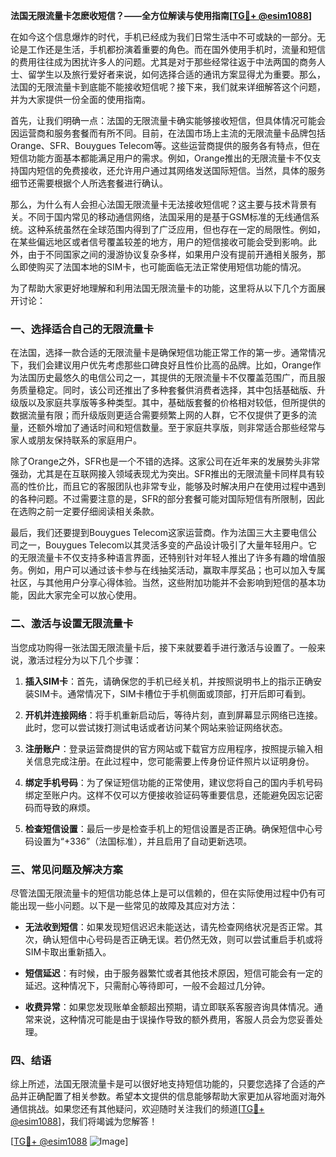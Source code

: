 **法国无限流量卡怎麽收短信？——全方位解读与使用指南[[TG💪+ @esim1088](https://t.me/s/esim1088)]**

在如今这个信息爆炸的时代，手机已经成为我们日常生活中不可或缺的一部分。无论是工作还是生活，手机都扮演着重要的角色。而在国外使用手机时，流量和短信的费用往往成为困扰许多人的问题。尤其是对于那些经常往返于中法两国的商务人士、留学生以及旅行爱好者来说，如何选择合适的通讯方案显得尤为重要。那么，法国的无限流量卡到底能不能接收短信呢？接下来，我们就来详细解答这个问题，并为大家提供一份全面的使用指南。

首先，让我们明确一点：法国的无限流量卡确实能够接收短信，但具体情况可能会因运营商和服务套餐而有所不同。目前，在法国市场上主流的无限流量卡品牌包括Orange、SFR、Bouygues Telecom等。这些运营商提供的服务各有特点，但在短信功能方面基本都能满足用户的需求。例如，Orange推出的无限流量卡不仅支持国内短信的免费接收，还允许用户通过其网络发送国际短信。当然，具体的服务细节还需要根据个人所选套餐进行确认。

那么，为什么有人会担心法国无限流量卡无法接收短信呢？这主要与技术背景有关。不同于国内常见的移动通信网络，法国采用的是基于GSM标准的无线通信系统。这种系统虽然在全球范围内得到了广泛应用，但也存在一定的局限性。例如，在某些偏远地区或者信号覆盖较差的地方，用户的短信接收可能会受到影响。此外，由于不同国家之间的漫游协议复杂多样，如果用户没有提前开通相关服务，那么即使购买了法国本地的SIM卡，也可能面临无法正常使用短信功能的情况。

为了帮助大家更好地理解和利用法国无限流量卡的功能，这里将从以下几个方面展开讨论：

### 一、选择适合自己的无限流量卡

在法国，选择一款合适的无限流量卡是确保短信功能正常工作的第一步。通常情况下，我们会建议用户优先考虑那些口碑良好且性价比高的品牌。比如，Orange作为法国历史最悠久的电信公司之一，其提供的无限流量卡不仅覆盖范围广，而且服务质量稳定。同时，该公司还推出了多种套餐供消费者选择，其中包括基础版、升级版以及家庭共享版等多种类型。其中，基础版套餐的价格相对较低，但所提供的数据流量有限；而升级版则更适合需要频繁上网的人群，它不仅提供了更多的流量，还额外增加了通话时间和短信数量。至于家庭共享版，则非常适合那些经常与家人或朋友保持联系的家庭用户。

除了Orange之外，SFR也是一个不错的选择。这家公司在近年来的发展势头非常强劲，尤其是在互联网接入领域表现尤为突出。SFR推出的无限流量卡同样具有较高的性价比，而且它的客服团队也非常专业，能够及时解决用户在使用过程中遇到的各种问题。不过需要注意的是，SFR的部分套餐可能对国际短信有所限制，因此在选购之前一定要仔细阅读相关条款。

最后，我们还要提到Bouygues Telecom这家运营商。作为法国三大主要电信公司之一，Bouygues Telecom以其灵活多变的产品设计吸引了大量年轻用户。它的无限流量卡不仅支持多种语言界面，还特别针对年轻人推出了许多有趣的增值服务。例如，用户可以通过该卡参与在线抽奖活动，赢取丰厚奖品；也可以加入专属社区，与其他用户分享心得体验。当然，这些附加功能并不会影响到短信的基本功能，因此大家完全可以放心使用。

### 二、激活与设置无限流量卡

当您成功购得一张法国无限流量卡后，接下来就要着手进行激活与设置了。一般来说，激活过程分为以下几个步骤：

1. **插入SIM卡**：首先，请确保您的手机已经关机，并按照说明书上的指示正确安装SIM卡。通常情况下，SIM卡槽位于手机侧面或顶部，打开后即可看到。
   
2. **开机并连接网络**：将手机重新启动后，等待片刻，直到屏幕显示网络已连接。此时，您可以尝试拨打测试电话或者访问某个网站来验证网络状态。

3. **注册账户**：登录运营商提供的官方网站或下载官方应用程序，按照提示输入相关信息完成注册。在此过程中，您可能需要上传身份证件照片以证明身份。

4. **绑定手机号码**：为了保证短信功能的正常使用，建议您将自己的国内手机号码绑定至账户内。这样不仅可以方便接收验证码等重要信息，还能避免因忘记密码而导致的麻烦。

5. **检查短信设置**：最后一步是检查手机上的短信设置是否正确。确保短信中心号码设置为“+336”（法国标准），并且启用了自动更新选项。

### 三、常见问题及解决方案

尽管法国无限流量卡的短信功能总体上是可以信赖的，但在实际使用过程中仍有可能出现一些小问题。以下是一些常见的故障及其应对方法：

- **无法收到短信**：如果发现短信迟迟未能送达，请先检查网络状况是否正常。其次，确认短信中心号码是否正确无误。若仍然无效，则可以尝试重启手机或将SIM卡取出重新插入。

- **短信延迟**：有时候，由于服务器繁忙或者其他技术原因，短信可能会有一定的延迟。这种情况下，只需耐心等待即可，一般不会超过几分钟。

- **收费异常**：如果您发现账单金额超出预期，请立即联系客服咨询具体情况。通常来说，这种情况可能是由于误操作导致的额外费用，客服人员会为您妥善处理。

### 四、结语

综上所述，法国无限流量卡是可以很好地支持短信功能的，只要您选择了合适的产品并正确配置了相关参数。希望本文提供的信息能够帮助大家更加从容地面对海外通信挑战。如果您还有其他疑问，欢迎随时关注我们的频道[[TG💪+ @esim1088](https://t.me/s/esim1088)]，我们将竭诚为您解答！

[[TG💪+ @esim1088](https://t.me/s/esim1088) ![Image](https://i.postimg.cc/4NQfJmqS/Snipaste-2025-05-13-00-14-12.png)]